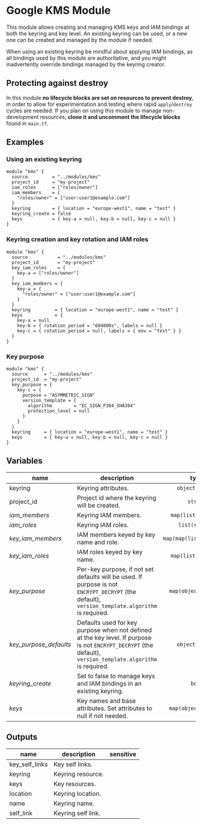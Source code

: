 # Google KMS Module

This module allows creating and managing KMS keys and IAM bindings at both the keyring and key level. An existing keyring can be used, or a new one can be created and managed by the module if needed.

When using an existing keyring be mindful about applying IAM bindings, as all bindings used by this module are authoritative, and you might inadvertently override bindings managed by the keyring creator.

## Protecting against destroy

In this module **no lifecycle blocks are set on resources to prevent destroy**, in order to allow for experimentation and testing where rapid `apply`/`destroy` cycles are needed. If you plan on using this module to manage non-development resources, **clone it and uncomment the lifecycle blocks** found in `main.tf`.

## Examples

### Using an existing keyring

```hcl
module "kms" {
  source         = "../modules/kms"
  project_id     = "my-project"
  iam_roles      = ["roles/owner"]
  iam_members    = {
    "roles/owner" = ["user:user1@example.com"]
  }
  keyring        = { location = "europe-west1", name = "test" }
  keyring_create = false
  keys           = { key-a = null, key-b = null, key-c = null }
}
```

### Keyring creation and key rotation and IAM roles

```hcl
module "kms" {
  source           = "../modules/kms"
  project_id       = "my-project"
  key_iam_roles    = {
    key-a = ["roles/owner"]
  }
  key_iam_members = {
    key-a = {
      "roles/owner" = ["user:user1@example.com"]
    }
  }
  keyring         = { location = "europe-west1", name = "test" }
  keys            = {
    key-a = null
    key-b = { rotation_period = "604800s", labels = null }
    key-c = { rotation_period = null, labels = { env = "test" } }
  }
}
```

### Key purpose

```hcl
module "kms" {
  source      = "../modules/kms"
  project_id  = "my-project"
  key_purpose = {
    key-c = {
      purpose = "ASYMMETRIC_SIGN"
      version_template = {
        algorithm        = "EC_SIGN_P384_SHA384"
        protection_level = null
      }
    }
  }
  keyring     = { location = "europe-west1", name = "test" }
  keys        = { key-a = null, key-b = null, key-c = null }
}
```

<!-- BEGIN TFDOC -->
## Variables

| name | description | type | required | default |
|---|---|:---: |:---:|:---:|
| keyring | Keyring attributes. | <code title="object&#40;&#123;&#10;location &#61; string&#10;name     &#61; string&#10;&#125;&#41;">object({...})</code> | ✓ |  |
| project_id | Project id where the keyring will be created. | <code title="">string</code> | ✓ |  |
| *iam_members* | Keyring IAM members. | <code title="map&#40;list&#40;string&#41;&#41;">map(list(string))</code> |  | <code title="">{}</code> |
| *iam_roles* | Keyring IAM roles. | <code title="list&#40;string&#41;">list(string)</code> |  | <code title="">[]</code> |
| *key_iam_members* | IAM members keyed by key name and role. | <code title="map&#40;map&#40;list&#40;string&#41;&#41;&#41;">map(map(list(string)))</code> |  | <code title="">{}</code> |
| *key_iam_roles* | IAM roles keyed by key name. | <code title="map&#40;list&#40;string&#41;&#41;">map(list(string))</code> |  | <code title="">{}</code> |
| *key_purpose* | Per-key purpose, if not set defaults will be used. If purpose is not `ENCRYPT_DECRYPT` (the default), `version_template.algorithm` is required. | <code title="map&#40;object&#40;&#123;&#10;purpose &#61; string&#10;version_template &#61; object&#40;&#123;&#10;algorithm        &#61; string&#10;protection_level &#61; string&#10;&#125;&#41;&#10;&#125;&#41;&#41;">map(object({...}))</code> |  | <code title="">{}</code> |
| *key_purpose_defaults* | Defaults used for key purpose when not defined at the key level. If purpose is not `ENCRYPT_DECRYPT` (the default), `version_template.algorithm` is required. | <code title="object&#40;&#123;&#10;purpose &#61; string&#10;version_template &#61; object&#40;&#123;&#10;algorithm        &#61; string&#10;protection_level &#61; string&#10;&#125;&#41;&#10;&#125;&#41;">object({...})</code> |  | <code title="&#123;&#10;purpose          &#61; null&#10;version_template &#61; null&#10;&#125;">...</code> |
| *keyring_create* | Set to false to manage keys and IAM bindings in an existing keyring. | <code title="">bool</code> |  | <code title="">true</code> |
| *keys* | Key names and base attributes. Set attributes to null if not needed. | <code title="map&#40;object&#40;&#123;&#10;rotation_period &#61; string&#10;labels          &#61; map&#40;string&#41;&#10;&#125;&#41;&#41;">map(object({...}))</code> |  | <code title="">{}</code> |

## Outputs

| name | description | sensitive |
|---|---|:---:|
| key_self_links | Key self links. |  |
| keyring | Keyring resource. |  |
| keys | Key resources. |  |
| location | Keyring location. |  |
| name | Keyring name. |  |
| self_link | Keyring self link. |  |
<!-- END TFDOC -->
